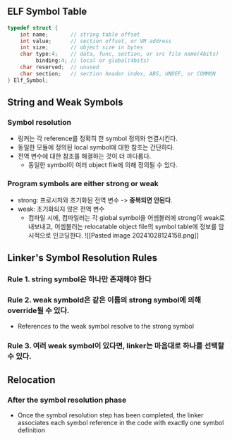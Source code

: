 ## ELF Symbol Table

```cpp
typedef struct {
	int name;       // string table offset
	int value;      // section offset, or VM address
	int size;       // object size in bytes
	char type:4;    // data, func, section, or src file name(4bits)
		 binding:4; // local or global(4bits)
	char reserved;  // unused
	char section;   // section header index, ABS, UNDEF, or COMMON
} Elf_Symbol;
```

## String and Weak Symbols

### Symbol resolution
- 링커는 각 reference를 정확히 한 symbol 정의와 연결시킨다.
- 동일한 모듈에 정의된 local symbol에 대한 참조는 간단하다.
- 전역 변수에 대한 참조를 해결하는 것이 더 까다롭다.
	- 동일한 symbol이 여러 object file에 의해 정의될 수 있다.
### Program symbols are either strong or weak
- strong: 프로시저와 초기화된 전역 변수 -> **중복되면 안된다**.
- weak: 초기화되지 않은 전역 변수
	- 컴파일 시에, 컴파일러는 각 global symbol을 어셈블러에 strong이 weak로 내보내고, 어셈블러는 relocatable object file의 symbol table에 정보를 암시적으로 인코딩한다.
![[Pasted image 20241028124158.png]]

## Linker's Symbol Resolution Rules
### Rule 1. string symbol은 하나만 존재해야 한다
### Rule 2. weak symbold은 같은 이름의 strong symbol에 의해 override될 수 있다.
- References to the weak symbol resolve to the strong symbol
### Rule 3. 여러 weak symbol이 있다면, linker는 마음대로 하나를 선택할 수 있다.

## Relocation

### After the symbol resolution phase
- Once the symbol resolution step has been completed, the linker associates each symbol reference in the code with exactly one symbol definition